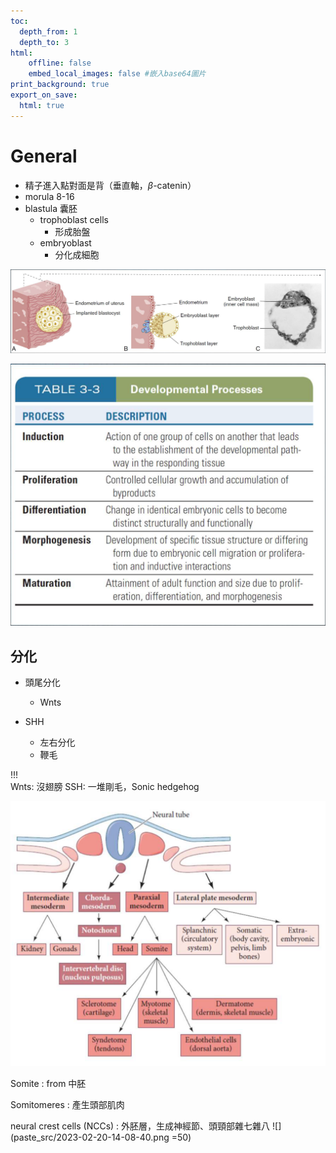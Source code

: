 ```yaml
---
toc:
  depth_from: 1
  depth_to: 3
html:
    offline: false
    embed_local_images: false #嵌入base64圖片
print_background: true
export_on_save:
  html: true
---
```


# General

- 精子進入點對面是背（垂直軸，$\beta$-catenin）
- morula 8-16
- blastula 囊胚
  - trophoblast cells
    - 形成胎盤
  - embryoblast
    - 分化成細胞

![](paste_src/2023-02-20-13-46-38.png)

![](paste_src/2023-02-20-13-47-24.png)

## 分化
- 頭尾分化
  - Wnts 

- SHH
  - 左右分化
  - 鞭毛



!!!   
    Wnts: 沒翅膀
    SSH: 一堆剛毛，Sonic hedgehog

![](paste_src/2023-02-20-14-11-00.png)

Somite
: from 中胚

Somitomeres
: 產生頭部肌肉

neural crest cells (NCCs)
: 外胚層，生成神經節、頭頸部雜七雜八
![](paste_src/2023-02-20-14-08-40.png =50)
